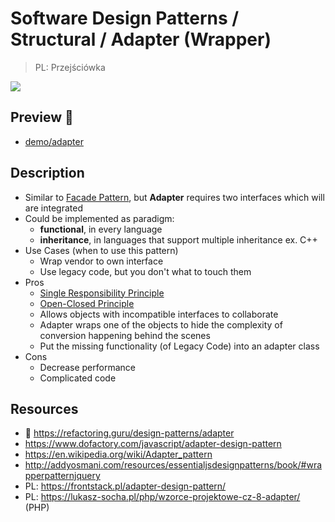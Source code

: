 # Software Design Patterns / Structural / Adapter (Wrapper)

> PL: Przejściówka

<img src="images/icons/wire.svg" class="pattern-logo">

## Preview 🎉

* <a href="./demo/adapter/">demo/adapter</a>

## Description

* Similar to [Facade Pattern](chapters/patterns/sdp/sdps/facade.md),
    but **Adapter** requires two interfaces which will are integrated
* Could be implemented as paradigm:
    + **functional**, in every language
    + **inheritance**, in languages that support multiple inheritance ex. C++
* Use Cases (when to use this pattern)
    + Wrap vendor to own interface
    + Use legacy code, but you don't what to touch them
* Pros
    + [Single Responsibility Principle](chapters/patterns/solid/single-responsibility-principle.md)
    + [Open-Closed Principle](chapters/patterns/solid/open-closed-principle.md)
    + Allows objects with incompatible interfaces to collaborate
    + Adapter wraps one of the objects to hide the complexity of conversion happening behind the scenes
    + Put the missing functionality (of Legacy Code) into an adapter class
* Cons
    + Decrease performance
    + Complicated code

## Resources

* 🚀 <https://refactoring.guru/design-patterns/adapter>
* <https://www.dofactory.com/javascript/adapter-design-pattern>
* <https://en.wikipedia.org/wiki/Adapter_pattern>
* <http://addyosmani.com/resources/essentialjsdesignpatterns/book/#wrapperpatternjquery>
* PL: <https://frontstack.pl/adapter-design-pattern/>
* PL: <https://lukasz-socha.pl/php/wzorce-projektowe-cz-8-adapter/> (PHP)
